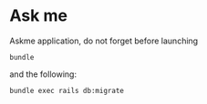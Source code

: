 # Ask me

Askme application, do not forget before launching

```
bundle
```

and the following:

```
bundle exec rails db:migrate
```
